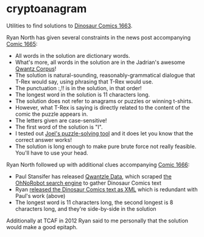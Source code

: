 cryptoanagram
=============

Utilities to find solutions to [Dinosaur Comics 1663](http://qwantz.com/index.php?comic=1663).

Ryan North has given several constraints in the news post accompanying [Comic 1665](http://qwantz.com/index.php?comic=1665):

- All words in the solution are dictionary words.
- What's more, all words in the solution are in the Jadrian's awesome [Qwantz Corpus](http://cs.brown.edu/~jadrian/docs/etc/qwantzcorpus>)!
- The solution is natural-sounding, reasonably-grammatical dialogue that T-Rex would say, using phrasing that T-Rex would use.
- The punctuation :,!! is in the solution, in that order!
- The longest word in the solution is 11 characters long.
- The solution does not refer to anagrams or puzzles or winning t-shirts.
- However, what T-Rex is saying is directly related to the content of the comic the puzzle appears in.
- The letters given are case-sensitive!
- The first word of the solution is "I".
- I tested out [Joel's puzzle-solving tool](http://afifthofnothing.com/anacryptogram.html) and it does let you know that the correct answer works!
- The solution is long enough to make pure brute force not really feasible. You'll have to use your head.

Ryan North followed up with additional clues accompanying [Comic 1666](http://qwantz.com/index.php?comic=1666):

- Paul Stansifer has released [Qwantzle Data](http://github.com/paulstansifer/qwantzle_data), which scraped [the OhNoRobot search engine](http://www.ohnorobot.com/index.pl?comic=23) to gather Dinosaur Comics text
- Ryan [released the Dinosaur Comics text as XML](http://www.qwantz.com/everywordindinosaurcomicsOHGOD.xml) which is redundant with Paul's work (above)
- The longest word is 11 characters long, the second longest is 8 characters long, and they're side-by-side in the solution

Additionally at TCAF in 2012 Ryan said to me personally that the solution would make a good epitaph.
